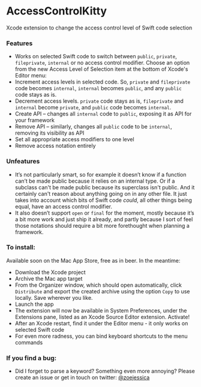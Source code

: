 # AccessControlKitty
Xcode extension to change the access control level of Swift code selection

### Features
- Works on selected Swift code to switch between `public`, `private`, `fileprivate`, `internal` or no access control modifier. Choose an option from the new Access Level of Selection item at the bottom of Xcode's Editor menu:
- Increment access levels in selected code. So, `private` and `fileprivate` code becomes `internal`, `internal` becomes `public`, and any `public` code stays as is. 
- Decrement access levels. `private` code stays as is, `fileprivate` and `internal` become `private`, and `public` code becomes `internal`. 
- Create API – changes all `internal` code to `public`, exposing it as API for your framework
- Remove API – similarly, changes all `public` code to be `internal`, removing its visibility as API
- Set all appropriate access modifiers to one level
- Remove access notation entirely

### Unfeatures
- It’s not particularly smart, so for example it doesn’t know if a function can’t be made public because it relies on an internal type. Or if a subclass can't be made public because its superclass isn't public. And it certainly can't reason about anything going on in any other file. It just takes into account which bits of Swift code *could*, all other things being equal, have an access control modifier. 
- It also doesn’t support `open` or `final` for the moment, mostly because it’s a bit more work and just ship it already, and partly because I sort of feel those notations should require a bit more forethought when planning a framework. 

### To install:
Available soon on the Mac App Store, free as in beer. In the meantime: 

- Download the Xcode project
- Archive the Mac app target
- From the Organizer window, which should open automatically, click `Distribute` and export the created archive using the option `Copy` to use locally. Save wherever you like.
- Launch the app
- The extension will now be available in System Preferences, under the Extensions pane, listed as an Xcode Source Editor extension. Activate!
- After an Xcode restart, find it under the Editor menu - it only works on selected Swift code 
- For even more radness, you can bind keyboard shortcuts to the menu commands

### If you find a bug:
- Did I forget to parse a keyword? Something even more annoying? Please create an issue or get in touch on twitter: [@zoejessica](https://twitter.com/zoejessica)
